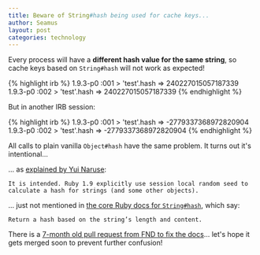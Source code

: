```yaml
---
title: Beware of String#hash being used for cache keys...
author: Seamus
layout: post
categories: technology
---
```


Every process will have a __different hash value for the same string__, so cache keys based on `String#hash` will not work as expected!

{% highlight irb %}
1.9.3-p0 :001 > 'test'.hash
 => 240227015057187339 
1.9.3-p0 :002 > 'test'.hash
 => 240227015057187339 
{% endhighlight %}

But in another IRB session:

{% highlight irb %}
1.9.3-p0 :001 > 'test'.hash
 => -2779337368972820904 
1.9.3-p0 :002 > 'test'.hash
 => -2779337368972820904 
{% endhighlight %}

All calls to plain vanilla `Object#hash` have the same problem. It turns out it's intentional...

<!-- more start -->

... as [explained by Yui Naruse](http://www.ruby-forum.com/topic/560622):

    It is intended. Ruby 1.9 explicitly use session local random seed to calculate a hash for strings (and some other objects).

... just not mentioned in [the core Ruby docs for `String#hash`](http://www.ruby-doc.org/core-1.9.3/String.html#method-i-hash), which say:

    Return a hash based on the string’s length and content.

There is a [7-month old pull request from FND to fix the docs](https://github.com/ruby/ruby/pull/43)... let's hope it gets merged soon to prevent further confusion!

<!-- more end -->
